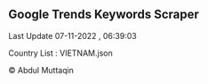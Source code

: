 

## Google Trends Keywords Scraper 
 
Last Update 07-11-2022 , 06:39:03

Country List :
VIETNAM.json



© Abdul Muttaqin 
